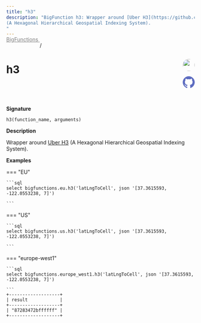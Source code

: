 ```yaml
---
title: "h3"
description: "BigFunction h3: Wrapper around [Uber H3](https://github.com/uber/h3-js)
(A Hexagonal Hierarchical Geospatial Indexing System).
"
---
```


<a style="color: gray; position: relative; top: -1rem" href="..">BigFunctions </a> / 

# h3


<div style="position: relative; top: -4rem; margin-bottom:  -2rem; text-align: right; z-index: 9999;">
  
  <a href="https://www.linkedin.com/in/paul-marcombes" title="Author: Paul Marcombes" target="_blank">
    <img src="https://lh3.googleusercontent.com/a-/ACB-R5RDf2yxcw1p_IYLCKmiUIScreatDdhG8B83om6Ohw=s260" width="32" style=" border-radius: 50% !important">
  </a>
  
  <a href="h3.yaml" title="Edit on GitHub" target="_blank"><svg xmlns="http://www.w3.org/2000/svg" width="32" height="32" viewBox="0 0 24 24"><path fill="#5d6cc0" d="M12 0c-6.626 0-12 5.373-12 12 0 5.302 3.438 9.8 8.207 11.387.599.111.793-.261.793-.577v-2.234c-3.338.726-4.033-1.416-4.033-1.416-.546-1.387-1.333-1.756-1.333-1.756-1.089-.745.083-.729.083-.729 1.205.084 1.839 1.237 1.839 1.237 1.07 1.834 2.807 1.304 3.492.997.107-.775.418-1.305.762-1.604-2.665-.305-5.467-1.334-5.467-5.931 0-1.311.469-2.381 1.236-3.221-.124-.303-.535-1.524.117-3.176 0 0 1.008-.322 3.301 1.23.957-.266 1.983-.399 3.003-.404 1.02.005 2.047.138 3.006.404 2.291-1.552 3.297-1.23 3.297-1.23.653 1.653.242 2.874.118 3.176.77.84 1.235 1.911 1.235 3.221 0 4.609-2.807 5.624-5.479 5.921.43.372.823 1.102.823 2.222v3.293c0 .319.192.694.801.576 4.765-1.589 8.199-6.086 8.199-11.386 0-6.627-5.373-12-12-12z"/></svg></a>
</div>



**Signature** 
```
h3(function_name, arguments)
```

**Description**

Wrapper around [Uber H3](https://github.com/uber/h3-js)
(A Hexagonal Hierarchical Geospatial Indexing System).






**Examples**













=== "EU"

    ```sql
    select bigfunctions.eu.h3('latLngToCell', json '[37.3615593, -122.0553238, 7]')
    
    ```




=== "US"

    ```sql
    select bigfunctions.us.h3('latLngToCell', json '[37.3615593, -122.0553238, 7]')
    
    ```




=== "europe-west1"

    ```sql
    select bigfunctions.europe_west1.h3('latLngToCell', json '[37.3615593, -122.0553238, 7]')
    
    ```









<pre style="margin-top: -1rem;">
<code style="padding-top: 0px; padding-bottom: 0px;">+-------------------+
| result            |
+-------------------+
| &#34;87283472bffffff&#34; |
+-------------------+
</code>
</pre>









